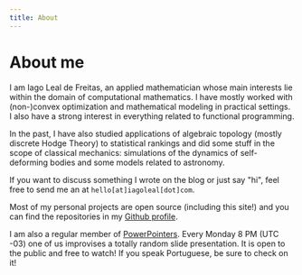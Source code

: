 ```yaml
---
title: About
---
```


# About me

I am Iago Leal de Freitas,
an applied mathematician
whose main interests lie within the domain of computational mathematics.
I have mostly worked with (non-)convex optimization
and mathematical modeling in practical settings.
I also have a strong interest in everything related to functional programming.

In the past, I have also studied applications of algebraic topology
(mostly discrete Hodge Theory) to statistical rankings
and did some stuff in the scope of classical mechanics:
simulations of the dynamics of self-deforming bodies
and some models related to astronomy.

If you want to discuss something I wrote on the blog or just say "hi",
feel free to send me an at `hello[at]iagoleal[dot]com`.

Most of my personal projects are open source (including this site!)
and you can find the repositories in my [Github profile](https://github.com/iagoleal).

I am also a regular member of [PowerPointers](https://powerpointers.github.io).
Every Monday 8 PM (UTC -03) one of us improvises a totally random slide presentation.
It is open to the public and free to watch! If you speak Portuguese, be sure to check on it!
